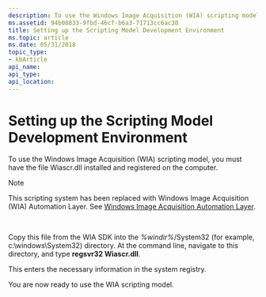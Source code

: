 ```yaml
---
description: To use the Windows Image Acquisition (WIA) scripting model, you must have the file Wiascr.dll installed and registered on the computer.
ms.assetid: 94b08833-9fbd-46cf-b6a3-71713cc6ac30
title: Setting up the Scripting Model Development Environment
ms.topic: article
ms.date: 05/31/2018
topic_type: 
- kbArticle
api_name: 
api_type: 
api_location: 
---
```


# Setting up the Scripting Model Development Environment

To use the Windows Image Acquisition (WIA) scripting model, you must have the file Wiascr.dll installed and registered on the computer.

> [!Note]  
> This scripting system has been replaced with Windows Image Acquisition (WIA) Automation Layer. See [Windows Image Acquisition Automation Layer](/previous-versions/windows/desktop/wiaaut/-wiaaut-startpage).

 

Copy this file from the WIA SDK into the *%windir%*/System32 (for example, c:\\windows\\System32) directory. At the command line, navigate to this directory, and type **regsvr32 Wiascr.dll**.

This enters the necessary information in the system registry.

You are now ready to use the WIA scripting model.

 

 
